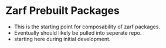 # Zarf Prebuilt Packages
- This is the starting point for composability of zarf packages. 
- Eventually should likely be pulled into seperate repo. 
- starting here during initial development. 
